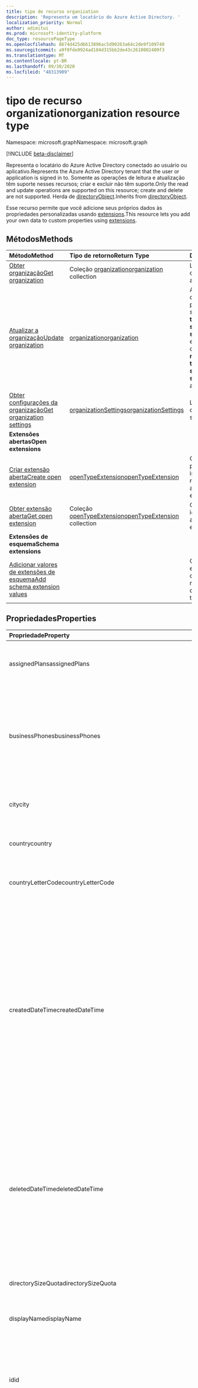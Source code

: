 ```yaml
---
title: tipo de recurso organization
description: 'Representa um locatário do Azure Active Directory. '
localization_priority: Normal
author: adimitui
ms.prod: microsoft-identity-platform
doc_type: resourcePageType
ms.openlocfilehash: 8674d425d6613896ac5d90263a64c2de9f109740
ms.sourcegitcommit: a9f0fde9924ad184d315bb2de43c2610002409f3
ms.translationtype: MT
ms.contentlocale: pt-BR
ms.lasthandoff: 09/30/2020
ms.locfileid: "48313909"
---
```

# <a name="organization-resource-type"></a><span data-ttu-id="73bbf-103">tipo de recurso organization</span><span class="sxs-lookup"><span data-stu-id="73bbf-103">organization resource type</span></span>

<span data-ttu-id="73bbf-104">Namespace: microsoft.graph</span><span class="sxs-lookup"><span data-stu-id="73bbf-104">Namespace: microsoft.graph</span></span>

[!INCLUDE [beta-disclaimer](../../includes/beta-disclaimer.md)]

<span data-ttu-id="73bbf-105">Representa o locatário do Azure Active Directory conectado ao usuário ou aplicativo.</span><span class="sxs-lookup"><span data-stu-id="73bbf-105">Represents the Azure Active Directory tenant that the user or application is signed in to.</span></span> <span data-ttu-id="73bbf-106">Somente as operações de leitura e atualização têm suporte nesses recursos; criar e excluir não têm suporte.</span><span class="sxs-lookup"><span data-stu-id="73bbf-106">Only the read and update operations are supported on this resource; create and delete are not supported.</span></span> <span data-ttu-id="73bbf-107">Herda de [directoryObject](directoryobject.md).</span><span class="sxs-lookup"><span data-stu-id="73bbf-107">Inherits from [directoryObject](directoryobject.md).</span></span>

<span data-ttu-id="73bbf-108">Esse recurso permite que você adicione seus próprios dados às propriedades personalizadas usando [extensions](/graph/extensibility-overview).</span><span class="sxs-lookup"><span data-stu-id="73bbf-108">This resource lets you add your own data to custom properties using [extensions](/graph/extensibility-overview).</span></span>

## <a name="methods"></a><span data-ttu-id="73bbf-109">Métodos</span><span class="sxs-lookup"><span data-stu-id="73bbf-109">Methods</span></span>

| <span data-ttu-id="73bbf-110">Método</span><span class="sxs-lookup"><span data-stu-id="73bbf-110">Method</span></span>       | <span data-ttu-id="73bbf-111">Tipo de retorno</span><span class="sxs-lookup"><span data-stu-id="73bbf-111">Return Type</span></span>  |<span data-ttu-id="73bbf-112">Descrição</span><span class="sxs-lookup"><span data-stu-id="73bbf-112">Description</span></span>|
|:---------------|:--------|:----------|
|[<span data-ttu-id="73bbf-113">Obter organização</span><span class="sxs-lookup"><span data-stu-id="73bbf-113">Get organization</span></span>](../api/organization-get.md) | <span data-ttu-id="73bbf-114">Coleção [organization](organization.md)</span><span class="sxs-lookup"><span data-stu-id="73bbf-114">[organization](organization.md) collection</span></span>|<span data-ttu-id="73bbf-115">Leia as propriedades e as relações do objeto de organização.</span><span class="sxs-lookup"><span data-stu-id="73bbf-115">Read properties and relationships of organization object.</span></span>|
|[<span data-ttu-id="73bbf-116">Atualizar a organização</span><span class="sxs-lookup"><span data-stu-id="73bbf-116">Update organization</span></span>](../api/organization-update.md) | [<span data-ttu-id="73bbf-117">organization</span><span class="sxs-lookup"><span data-stu-id="73bbf-117">organization</span></span>](organization.md)  |<span data-ttu-id="73bbf-118">Atualize o objeto organization.</span><span class="sxs-lookup"><span data-stu-id="73bbf-118">Update organization object.</span></span> <span data-ttu-id="73bbf-119">As únicas propriedades que podem ser atualizadas são: **marketingNotificationMails**, **technicalNotificationMails**, **securityComplianceNotificationMails**, **securityComplianceNotificationPhones** e **privacyProfile**.</span><span class="sxs-lookup"><span data-stu-id="73bbf-119">The only properties that can be updated are: **marketingNotificationMails**, **technicalNotificationMails**, **securityComplianceNotificationMails**, **securityComplianceNotificationPhones** and **privacyProfile**.</span></span> |
| [<span data-ttu-id="73bbf-120">Obter configurações da organização</span><span class="sxs-lookup"><span data-stu-id="73bbf-120">Get organization settings</span></span>](../api/organizationsettings-get.md) | [<span data-ttu-id="73bbf-121">organizationSettings</span><span class="sxs-lookup"><span data-stu-id="73bbf-121">organizationSettings</span></span>](organizationsettings.md) | <span data-ttu-id="73bbf-122">Leia o objeto de configurações da organização.</span><span class="sxs-lookup"><span data-stu-id="73bbf-122">Read the organization settings object.</span></span> |
|<span data-ttu-id="73bbf-123">**Extensões abertas**</span><span class="sxs-lookup"><span data-stu-id="73bbf-123">**Open extensions**</span></span>| | |
|[<span data-ttu-id="73bbf-124">Criar extensão aberta</span><span class="sxs-lookup"><span data-stu-id="73bbf-124">Create open extension</span></span>](../api/opentypeextension-post-opentypeextension.md) |[<span data-ttu-id="73bbf-125">openTypeExtension</span><span class="sxs-lookup"><span data-stu-id="73bbf-125">openTypeExtension</span></span>](opentypeextension.md)| <span data-ttu-id="73bbf-126">Crie uma extensão aberta e adicione propriedades personalizadas a uma instância nova ou existente de um recurso.</span><span class="sxs-lookup"><span data-stu-id="73bbf-126">Create an open extension and add custom properties to a new or existing resource.</span></span>|
|[<span data-ttu-id="73bbf-127">Obter extensão aberta</span><span class="sxs-lookup"><span data-stu-id="73bbf-127">Get open extension</span></span>](../api/opentypeextension-get.md) |<span data-ttu-id="73bbf-128">Coleção [openTypeExtension](opentypeextension.md)</span><span class="sxs-lookup"><span data-stu-id="73bbf-128">[openTypeExtension](opentypeextension.md) collection</span></span>| <span data-ttu-id="73bbf-129">Obtenha uma extensão aberta identificada pelo nome da extensão.</span><span class="sxs-lookup"><span data-stu-id="73bbf-129">Get an open extension identified by the extension name.</span></span>|
|<span data-ttu-id="73bbf-130">**Extensões de esquema**</span><span class="sxs-lookup"><span data-stu-id="73bbf-130">**Schema extensions**</span></span>| | |
|[<span data-ttu-id="73bbf-131">Adicionar valores de extensões de esquema</span><span class="sxs-lookup"><span data-stu-id="73bbf-131">Add schema extension values</span></span>](/graph/extensibility-schema-groups) || <span data-ttu-id="73bbf-132">Criar uma definição para a extensão de esquema e usá-la para adicionar dados digitados personalizados a um recurso.</span><span class="sxs-lookup"><span data-stu-id="73bbf-132">Create a schema extension definition and then use it to add custom typed data to a resource.</span></span>|

## <a name="properties"></a><span data-ttu-id="73bbf-133">Propriedades</span><span class="sxs-lookup"><span data-stu-id="73bbf-133">Properties</span></span> 
| <span data-ttu-id="73bbf-134">Propriedade</span><span class="sxs-lookup"><span data-stu-id="73bbf-134">Property</span></span> | <span data-ttu-id="73bbf-135">Tipo</span><span class="sxs-lookup"><span data-stu-id="73bbf-135">Type</span></span>   | <span data-ttu-id="73bbf-136">Descrição</span><span class="sxs-lookup"><span data-stu-id="73bbf-136">Description</span></span> |
|:-------- |:---- |:----------- |
| <span data-ttu-id="73bbf-137">assignedPlans</span><span class="sxs-lookup"><span data-stu-id="73bbf-137">assignedPlans</span></span> | <span data-ttu-id="73bbf-138">Coleção [assignedPlan](assignedplan.md)</span><span class="sxs-lookup"><span data-stu-id="73bbf-138">[assignedPlan](assignedplan.md) collection</span></span> | <span data-ttu-id="73bbf-p103">A coleção de planos de serviço associados ao locatário. Não anulável.</span><span class="sxs-lookup"><span data-stu-id="73bbf-p103">The collection of service plans associated with the tenant. Not nullable.</span></span> |
| <span data-ttu-id="73bbf-141">businessPhones</span><span class="sxs-lookup"><span data-stu-id="73bbf-141">businessPhones</span></span> | <span data-ttu-id="73bbf-142">Coleção de cadeias de caracteres</span><span class="sxs-lookup"><span data-stu-id="73bbf-142">String collection</span></span> | <span data-ttu-id="73bbf-143">Número de telefone da organização.</span><span class="sxs-lookup"><span data-stu-id="73bbf-143">Telephone number for the organization.</span></span> <span data-ttu-id="73bbf-144">**Observação:** embora essa seja uma coleção de cadeias de caracteres, somente um número pode ser definido para essa propriedade.</span><span class="sxs-lookup"><span data-stu-id="73bbf-144">**Note:** Although this is a string collection, only one number can be set for this property.</span></span> |
| <span data-ttu-id="73bbf-145">city</span><span class="sxs-lookup"><span data-stu-id="73bbf-145">city</span></span> | <span data-ttu-id="73bbf-146">Cadeia de caracteres</span><span class="sxs-lookup"><span data-stu-id="73bbf-146">String</span></span> | <span data-ttu-id="73bbf-147">Nome da cidade do endereço da organização.</span><span class="sxs-lookup"><span data-stu-id="73bbf-147">City name of the address for the organization.</span></span> |
| <span data-ttu-id="73bbf-148">country</span><span class="sxs-lookup"><span data-stu-id="73bbf-148">country</span></span> | <span data-ttu-id="73bbf-149">Cadeia de caracteres</span><span class="sxs-lookup"><span data-stu-id="73bbf-149">String</span></span> | <span data-ttu-id="73bbf-150">Nome do país/região do endereço da organização.</span><span class="sxs-lookup"><span data-stu-id="73bbf-150">Country/region name of the address for the organization.</span></span> |
| <span data-ttu-id="73bbf-151">countryLetterCode</span><span class="sxs-lookup"><span data-stu-id="73bbf-151">countryLetterCode</span></span> | <span data-ttu-id="73bbf-152">Cadeia de caracteres</span><span class="sxs-lookup"><span data-stu-id="73bbf-152">String</span></span> | <span data-ttu-id="73bbf-153">Abreviação do país/região da organização.</span><span class="sxs-lookup"><span data-stu-id="73bbf-153">Country/region abbreviation for the organization.</span></span> |
| <span data-ttu-id="73bbf-154">createdDateTime</span><span class="sxs-lookup"><span data-stu-id="73bbf-154">createdDateTime</span></span> | <span data-ttu-id="73bbf-155">DateTimeOffset</span><span class="sxs-lookup"><span data-stu-id="73bbf-155">DateTimeOffset</span></span> | <span data-ttu-id="73bbf-156">Carimbo de hora de criação da organização.</span><span class="sxs-lookup"><span data-stu-id="73bbf-156">Timestamp of when the organization was created.</span></span> <span data-ttu-id="73bbf-157">Não é possível modificar o valor e ele é preenchido automaticamente quando a organização é criada.</span><span class="sxs-lookup"><span data-stu-id="73bbf-157">The value cannot be modified and is automatically populated when the organization is created.</span></span> <span data-ttu-id="73bbf-158">O tipo Timestamp representa informações de data e hora usando o formato ISO 8601 e está sempre no horário UTC.</span><span class="sxs-lookup"><span data-stu-id="73bbf-158">The Timestamp type represents date and time information using ISO 8601 format and is always in UTC time.</span></span> <span data-ttu-id="73bbf-159">Por exemplo, meia-noite em UTC no dia 1º de janeiro de 2014 teria esta aparência: `'2014-01-01T00:00:00Z'`.</span><span class="sxs-lookup"><span data-stu-id="73bbf-159">For example, midnight UTC on Jan 1, 2014 would look like this: `'2014-01-01T00:00:00Z'`.</span></span> <span data-ttu-id="73bbf-160">Somente leitura.</span><span class="sxs-lookup"><span data-stu-id="73bbf-160">Read-only.</span></span> |
| <span data-ttu-id="73bbf-161">deletedDateTime</span><span class="sxs-lookup"><span data-stu-id="73bbf-161">deletedDateTime</span></span> | <span data-ttu-id="73bbf-162">DateTimeOffset</span><span class="sxs-lookup"><span data-stu-id="73bbf-162">DateTimeOffset</span></span> | <span data-ttu-id="73bbf-163">Representa a data e a hora que o locatário do Azure AD foi excluído usando o formato ISO 8601 e está sempre no horário do UTC.</span><span class="sxs-lookup"><span data-stu-id="73bbf-163">Represents date and time of when the Azure AD tenant was deleted using ISO 8601 format and is always in UTC time.</span></span> <span data-ttu-id="73bbf-164">Por exemplo, meia-noite em UTC no dia 1º de janeiro de 2014 teria esta aparência: `'2014-01-01T00:00:00Z'`.</span><span class="sxs-lookup"><span data-stu-id="73bbf-164">For example, midnight UTC on Jan 1, 2014 would look like this: `'2014-01-01T00:00:00Z'`.</span></span> <span data-ttu-id="73bbf-165">Somente leitura.</span><span class="sxs-lookup"><span data-stu-id="73bbf-165">Read-only.</span></span> |
| <span data-ttu-id="73bbf-166">directorySizeQuota</span><span class="sxs-lookup"><span data-stu-id="73bbf-166">directorySizeQuota</span></span> | [<span data-ttu-id="73bbf-167">directorySizeQuota</span><span class="sxs-lookup"><span data-stu-id="73bbf-167">directorySizeQuota</span></span>](directorySizeQuota.md) | <span data-ttu-id="73bbf-168">As informações de cota de tamanho de diretório de uma organização.</span><span class="sxs-lookup"><span data-stu-id="73bbf-168">The directory size quota information of an organization.</span></span> |
| <span data-ttu-id="73bbf-169">displayName</span><span class="sxs-lookup"><span data-stu-id="73bbf-169">displayName</span></span> | <span data-ttu-id="73bbf-170">String</span><span class="sxs-lookup"><span data-stu-id="73bbf-170">String</span></span> | <span data-ttu-id="73bbf-171">O nome de exibição do locatário.</span><span class="sxs-lookup"><span data-stu-id="73bbf-171">The display name for the tenant.</span></span> |
| <span data-ttu-id="73bbf-172">id</span><span class="sxs-lookup"><span data-stu-id="73bbf-172">id</span></span> | <span data-ttu-id="73bbf-173">Cadeia de caracteres</span><span class="sxs-lookup"><span data-stu-id="73bbf-173">String</span></span> | <span data-ttu-id="73bbf-174">A ID do locatário, um identificador exclusivo que representa a organização (ou Locatário).</span><span class="sxs-lookup"><span data-stu-id="73bbf-174">The tenant ID, a unique identifier representing the organization (or tenant).</span></span> <span data-ttu-id="73bbf-175">Herdado de [directoryObject](directoryobject.md).</span><span class="sxs-lookup"><span data-stu-id="73bbf-175">Inherited from [directoryObject](directoryobject.md).</span></span> <span data-ttu-id="73bbf-176">Chave.</span><span class="sxs-lookup"><span data-stu-id="73bbf-176">Key.</span></span> <span data-ttu-id="73bbf-177">Não anulável.</span><span class="sxs-lookup"><span data-stu-id="73bbf-177">Not nullable.</span></span> <span data-ttu-id="73bbf-178">Somente leitura.</span><span class="sxs-lookup"><span data-stu-id="73bbf-178">Read-only.</span></span> |
| <span data-ttu-id="73bbf-179">isMultipleDataLocationsForServicesEnabled</span><span class="sxs-lookup"><span data-stu-id="73bbf-179">isMultipleDataLocationsForServicesEnabled</span></span> | <span data-ttu-id="73bbf-180">Boolean</span><span class="sxs-lookup"><span data-stu-id="73bbf-180">Boolean</span></span> | <span data-ttu-id="73bbf-181">**verdadeiro** se a organização estiver habilitada no Multi-Geo; **falso** se a organização não estiver habilitada no Multi-Geo, **nulo** (padrão).</span><span class="sxs-lookup"><span data-stu-id="73bbf-181">**true** if organization is Multi-Geo enabled; **false** if organization is not Multi-Geo enabled; **null** (default).</span></span> <span data-ttu-id="73bbf-182">Somente leitura.</span><span class="sxs-lookup"><span data-stu-id="73bbf-182">Read-only.</span></span> <span data-ttu-id="73bbf-183">Para saber mais, confira [OneDrive Online Multi-Geo](https://docs.microsoft.com/sharepoint/dev/solution-guidance/multigeo-introduction).</span><span class="sxs-lookup"><span data-stu-id="73bbf-183">For more information, see [OneDrive Online Multi-Geo](https://docs.microsoft.com/sharepoint/dev/solution-guidance/multigeo-introduction).</span></span> |
| <span data-ttu-id="73bbf-184">marketingNotificationEmails</span><span class="sxs-lookup"><span data-stu-id="73bbf-184">marketingNotificationEmails</span></span> | <span data-ttu-id="73bbf-185">Coleção de cadeias de caracteres</span><span class="sxs-lookup"><span data-stu-id="73bbf-185">String collection</span></span> | <span data-ttu-id="73bbf-186">Não anulável.</span><span class="sxs-lookup"><span data-stu-id="73bbf-186">Not nullable.</span></span> |
| <span data-ttu-id="73bbf-187">objectType</span><span class="sxs-lookup"><span data-stu-id="73bbf-187">objectType</span></span> | <span data-ttu-id="73bbf-188">String</span><span class="sxs-lookup"><span data-stu-id="73bbf-188">String</span></span> | <span data-ttu-id="73bbf-p109">Uma cadeia de caracteres que identifica o tipo de objeto. Para locatários, o valor é sempre "Empresa".</span><span class="sxs-lookup"><span data-stu-id="73bbf-p109">A string that identifies the object type. For tenants the value is always “Company”.</span></span> |
| <span data-ttu-id="73bbf-191">onPremisesLastSyncDateTime</span><span class="sxs-lookup"><span data-stu-id="73bbf-191">onPremisesLastSyncDateTime</span></span> | <span data-ttu-id="73bbf-192">DateTimeOffset</span><span class="sxs-lookup"><span data-stu-id="73bbf-192">DateTimeOffset</span></span> | <span data-ttu-id="73bbf-193">A hora e a data em que o locatário foi sincronizado pela última vez com o diretório local.</span><span class="sxs-lookup"><span data-stu-id="73bbf-193">The time and date at which the tenant was last synced with the on-premise directory.</span></span> <span data-ttu-id="73bbf-194">O tipo Timestamp representa informações de data e hora usando o formato ISO 8601 e está sempre no horário UTC.</span><span class="sxs-lookup"><span data-stu-id="73bbf-194">The Timestamp type represents date and time information using ISO 8601 format and is always in UTC time.</span></span> <span data-ttu-id="73bbf-195">Por exemplo, meia-noite em UTC no dia 1º de janeiro de 2014 teria esta aparência: `'2014-01-01T00:00:00Z'`.</span><span class="sxs-lookup"><span data-stu-id="73bbf-195">For example, midnight UTC on Jan 1, 2014 would look like this: `'2014-01-01T00:00:00Z'`.</span></span>|
| <span data-ttu-id="73bbf-196">onPremisesSyncEnabled</span><span class="sxs-lookup"><span data-stu-id="73bbf-196">onPremisesSyncEnabled</span></span> | <span data-ttu-id="73bbf-197">Booliano</span><span class="sxs-lookup"><span data-stu-id="73bbf-197">Boolean</span></span> | <span data-ttu-id="73bbf-198">**True** se esse objeto está sincronizado de um diretório local; **false** se esse objeto foi originalmente sincronizado de um diretório local, mas não está mais sincronizado; **null** se esse objeto nunca foi sido sincronizado de um diretório local (padrão).</span><span class="sxs-lookup"><span data-stu-id="73bbf-198">**true** if this object is synced from an on-premises directory; **false** if this object was originally synced from an on-premises directory but is no longer synced; **null** if this object has never been synced from an on-premises directory (default).</span></span> |
| <span data-ttu-id="73bbf-199">postalCode</span><span class="sxs-lookup"><span data-stu-id="73bbf-199">postalCode</span></span> | <span data-ttu-id="73bbf-200">Cadeia de caracteres</span><span class="sxs-lookup"><span data-stu-id="73bbf-200">String</span></span> | <span data-ttu-id="73bbf-201">CEP do endereço da organização.</span><span class="sxs-lookup"><span data-stu-id="73bbf-201">Postal code of the address for the organization.</span></span> |
| <span data-ttu-id="73bbf-202">preferredLanguage</span><span class="sxs-lookup"><span data-stu-id="73bbf-202">preferredLanguage</span></span> | <span data-ttu-id="73bbf-203">String</span><span class="sxs-lookup"><span data-stu-id="73bbf-203">String</span></span> | <span data-ttu-id="73bbf-204">O idioma preferencial da organização.</span><span class="sxs-lookup"><span data-stu-id="73bbf-204">The preferred language for the organization.</span></span> <span data-ttu-id="73bbf-205">Deve seguir o código ISO 639-1; por exemplo "en".</span><span class="sxs-lookup"><span data-stu-id="73bbf-205">Should follow ISO 639-1 Code; for example "en".</span></span> |
| <span data-ttu-id="73bbf-206">privacyProfile</span><span class="sxs-lookup"><span data-stu-id="73bbf-206">privacyProfile</span></span> | [<span data-ttu-id="73bbf-207">privacyProfile</span><span class="sxs-lookup"><span data-stu-id="73bbf-207">privacyProfile</span></span>](privacyprofile.md) | <span data-ttu-id="73bbf-208">O perfil de privacidade de uma organização.</span><span class="sxs-lookup"><span data-stu-id="73bbf-208">The privacy profile of an organization.</span></span> |
| <span data-ttu-id="73bbf-209">provisionedPlans</span><span class="sxs-lookup"><span data-stu-id="73bbf-209">provisionedPlans</span></span> | <span data-ttu-id="73bbf-210">coleção [provisionedPlan](provisionedplan.md)</span><span class="sxs-lookup"><span data-stu-id="73bbf-210">[provisionedPlan](provisionedplan.md) collection</span></span> | <span data-ttu-id="73bbf-211">Não anulável.</span><span class="sxs-lookup"><span data-stu-id="73bbf-211">Not nullable.</span></span> |
| <span data-ttu-id="73bbf-212">securityComplianceNotificationMails</span><span class="sxs-lookup"><span data-stu-id="73bbf-212">securityComplianceNotificationMails</span></span> | <span data-ttu-id="73bbf-213">Coleção de cadeias de caracteres</span><span class="sxs-lookup"><span data-stu-id="73bbf-213">String collection</span></span> ||
| <span data-ttu-id="73bbf-214">securityComplianceNotificationPhones</span><span class="sxs-lookup"><span data-stu-id="73bbf-214">securityComplianceNotificationPhones</span></span> | <span data-ttu-id="73bbf-215">Coleção de cadeias de caracteres</span><span class="sxs-lookup"><span data-stu-id="73bbf-215">String collection</span></span> ||
| <span data-ttu-id="73bbf-216">state</span><span class="sxs-lookup"><span data-stu-id="73bbf-216">state</span></span> | <span data-ttu-id="73bbf-217">Cadeia de caracteres</span><span class="sxs-lookup"><span data-stu-id="73bbf-217">String</span></span> | <span data-ttu-id="73bbf-218">Nome do estado do endereço da organização.</span><span class="sxs-lookup"><span data-stu-id="73bbf-218">State name of the address for the organization.</span></span> |
| <span data-ttu-id="73bbf-219">street</span><span class="sxs-lookup"><span data-stu-id="73bbf-219">street</span></span> | <span data-ttu-id="73bbf-220">Cadeia de caracteres</span><span class="sxs-lookup"><span data-stu-id="73bbf-220">String</span></span> | <span data-ttu-id="73bbf-221">Nome da rua do endereço da organização.</span><span class="sxs-lookup"><span data-stu-id="73bbf-221">Street name of the address for organization.</span></span> |
| <span data-ttu-id="73bbf-222">technicalNotificationMails</span><span class="sxs-lookup"><span data-stu-id="73bbf-222">technicalNotificationMails</span></span> |<span data-ttu-id="73bbf-223">Coleção de cadeias de caracteres</span><span class="sxs-lookup"><span data-stu-id="73bbf-223">String collection</span></span> | <span data-ttu-id="73bbf-224">Não anulável.</span><span class="sxs-lookup"><span data-stu-id="73bbf-224">Not nullable.</span></span> |
| <span data-ttu-id="73bbf-225">verifiedDomains</span><span class="sxs-lookup"><span data-stu-id="73bbf-225">verifiedDomains</span></span> | <span data-ttu-id="73bbf-226">coleção [verifiedDomain](verifieddomain.md)</span><span class="sxs-lookup"><span data-stu-id="73bbf-226">[verifiedDomain](verifieddomain.md) collection</span></span>|<span data-ttu-id="73bbf-p112">A coleção de domínios associados a este locatário. Não anulável.</span><span class="sxs-lookup"><span data-stu-id="73bbf-p112">The collection of domains associated with this tenant. Not nullable.</span></span> |

## <a name="relationships"></a><span data-ttu-id="73bbf-229">Relações</span><span class="sxs-lookup"><span data-stu-id="73bbf-229">Relationships</span></span>

| <span data-ttu-id="73bbf-230">Relação</span><span class="sxs-lookup"><span data-stu-id="73bbf-230">Relationship</span></span>  | <span data-ttu-id="73bbf-231">Tipo</span><span class="sxs-lookup"><span data-stu-id="73bbf-231">Type</span></span>  |<span data-ttu-id="73bbf-232">Descrição</span><span class="sxs-lookup"><span data-stu-id="73bbf-232">Description</span></span>|
|:---------------|:--------|:----------|
|<span data-ttu-id="73bbf-233">certificateBasedAuthConfiguration</span><span class="sxs-lookup"><span data-stu-id="73bbf-233">certificateBasedAuthConfiguration</span></span>|<span data-ttu-id="73bbf-234">coleção [certificateBasedAuthConfiguration](certificatebasedauthconfiguration.md)</span><span class="sxs-lookup"><span data-stu-id="73bbf-234">[certificateBasedAuthConfiguration](certificatebasedauthconfiguration.md) collection</span></span>| <span data-ttu-id="73bbf-235">Propriedade de navegação para gerenciar a configuração de autenticação baseada em certificado.</span><span class="sxs-lookup"><span data-stu-id="73bbf-235">Navigation property to manage  certificate-based authentication configuration.</span></span> <span data-ttu-id="73bbf-236">Somente uma única instância de certificateBasedAuthConfiguration pode ser criada na coleção.</span><span class="sxs-lookup"><span data-stu-id="73bbf-236">Only a single instance of certificateBasedAuthConfiguration can be created in the collection.</span></span>  |
|<span data-ttu-id="73bbf-237">extensions</span><span class="sxs-lookup"><span data-stu-id="73bbf-237">extensions</span></span>|<span data-ttu-id="73bbf-238">Coleção [extension](extension.md)</span><span class="sxs-lookup"><span data-stu-id="73bbf-238">[extension](extension.md) collection</span></span>|<span data-ttu-id="73bbf-239">A coleção de extensões abertas definidas para o recurso de organização.</span><span class="sxs-lookup"><span data-stu-id="73bbf-239">The collection of open extensions defined for the organization resource.</span></span> <span data-ttu-id="73bbf-240">Anulável.</span><span class="sxs-lookup"><span data-stu-id="73bbf-240">Nullable.</span></span>|
|<span data-ttu-id="73bbf-241">settings</span><span class="sxs-lookup"><span data-stu-id="73bbf-241">settings</span></span>|[<span data-ttu-id="73bbf-242">organizationSettings</span><span class="sxs-lookup"><span data-stu-id="73bbf-242">organizationSettings</span></span>](organizationsettings.md) | <span data-ttu-id="73bbf-243">Recupere as propriedades e os relacionamentos do objeto organizationSettings.</span><span class="sxs-lookup"><span data-stu-id="73bbf-243">Retrieve the properties and relationships of organizationSettings object.</span></span> <span data-ttu-id="73bbf-244">Anulável.</span><span class="sxs-lookup"><span data-stu-id="73bbf-244">Nullable.</span></span>|

## <a name="json-representation"></a><span data-ttu-id="73bbf-245">Representação JSON</span><span class="sxs-lookup"><span data-stu-id="73bbf-245">JSON representation</span></span>

<span data-ttu-id="73bbf-246">Veja a seguir uma representação JSON do recurso</span><span class="sxs-lookup"><span data-stu-id="73bbf-246">Here is a JSON representation of the resource</span></span>

<!-- {
  "blockType": "resource",
  "optionalProperties": [
    "extensions"
  ],
  "keyProperty": "id",
  "@odata.type": "microsoft.graph.organization"
}-->

```json
{
  "assignedPlans": [{"@odata.type": "microsoft.graph.assignedPlan"}],
  "businessPhones": ["string"],
  "city": "string",
  "country": "string",
  "countryLetterCode": "string",
  "createdDateTime": "String (timestamp)",
  "deletedDateTime": "String (timestamp)",
  "directorySizeQuota": {"@odata.type": "microsoft.graph.directorySizeQuota"},
  "displayName": "string",
  "id": "string (identifier)",
  "isMultipleDataLocationsForServicesEnabled": "boolean",
  "marketingNotificationEmails": ["string"],
  "objectType": "string",
  "onPremisesLastSyncDateTime": "String (timestamp)",
  "onPremisesSyncEnabled": true,
  "postalCode": "string",
  "preferredLanguage": "string",
  "privacyProfile": {"@odata.type": "microsoft.graph.privacyProfile"},
  "provisionedPlans": [{"@odata.type": "microsoft.graph.provisionedPlan"}],
  "securityComplianceNotificationMails": ["string"],
  "securityComplianceNotificationPhones": ["string"],
  "state": "string",
  "street": "string",
  "technicalNotificationMails": ["string"],
  "verifiedDomains": [{"@odata.type": "microsoft.graph.verifiedDomain"}],
  "companyLastDirSyncTime": "2019-02-07T20:33:52.942Z",
  "dirSyncEnabled": true
}
```

## <a name="see-also"></a><span data-ttu-id="73bbf-247">Confira também</span><span class="sxs-lookup"><span data-stu-id="73bbf-247">See also</span></span>

- [<span data-ttu-id="73bbf-248">Adicionar dados personalizados a recursos usando extensões</span><span class="sxs-lookup"><span data-stu-id="73bbf-248">Add custom data to resources using extensions</span></span>](/graph/extensibility-overview)
- [<span data-ttu-id="73bbf-249">Adicionar dados personalizados aos usuários usando extensões abertas</span><span class="sxs-lookup"><span data-stu-id="73bbf-249">Add custom data to users using open extensions</span></span>](/graph/extensibility-open-users)
- [<span data-ttu-id="73bbf-250">Adicionar dados personalizados a grupos usando as extensões do esquema</span><span class="sxs-lookup"><span data-stu-id="73bbf-250">Add custom data to groups using schema extensions</span></span>](/graph/extensibility-schema-groups)

<!-- uuid: 8fcb5dbc-d5aa-4681-8e31-b001d5168d79
2015-10-25 14:57:30 UTC -->
<!--
{
  "type": "#page.annotation",
  "description": "organization resource",
  "keywords": "",
  "section": "documentation",
  "tocPath": "",
  "suppressions": []
}
-->


